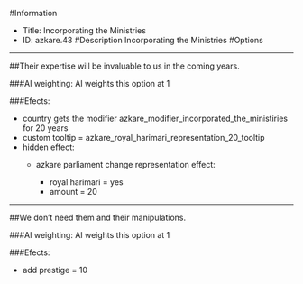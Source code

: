 #Information
 - Title: Incorporating the Ministries
 - ID: azkare.43
#Description
Incorporating the Ministries
#Options

___
##Their expertise will be invaluable to us in the coming years.

###AI weighting:
AI weights this option at 1


###Efects:<ul><li>country gets the modifier azkare_modifier_incorporated_the_ministiries for 20 years</li><li>custom tooltip = azkare_royal_harimari_representation_20_tooltip</li><li>hidden effect:</li><ul><li>azkare parliament change representation effect:</li><ul><li>royal harimari = yes</li><li>amount = 20</li></ul></ul></ul>

___
##We don’t need them and their manipulations.

###AI weighting:
AI weights this option at 1


###Efects:<ul><li>add prestige = 10</li></ul>
